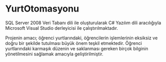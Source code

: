 # YurtOtomasyonu

SQL Server 2008 Veri Tabanı dili ile oluşturularak C# Yazılım dili aracılığıyla Microsoft Visual Studio derleyicisi ile çalıştırılmaktadır. 

Projenin amacı; öğrenci yurtlarındaki, öğrencilerin işlemlerinin eksiksiz ve doğru bir şekilde tutulması büyük önem teşkil etmektedir.
Öğrenci yurtlarındaki karmaşık düzenin ve saklanması gereken birçok bilginin yönetilmesini sağlamak amacıyla geliştirilmiştir.

